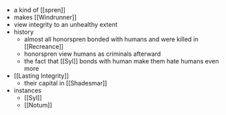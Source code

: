 - a kind of [[spren]]
- makes [[Windrunner]]
- view integrity to an unhealthy extent
- history
	- almost all honorspren bonded with humans and were killed in [[Recreance]]
	- honorspren view humans as criminals afterward
	- the fact that [[Syl]] bonds with human make them hate humans even more 
- [[Lasting Integrity]]
	- their capital in [[Shadesmar]]
- instances
	- [[Syl]]
	- [[Notum]]